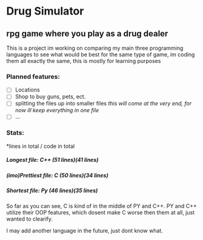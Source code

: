 # Drug Simulator
## rpg game where you play as a drug dealer

This is a project im working on comparing my main three programming languages to see what would be best for the same type of game,
im coding them all exactly the same, this is mostly for learning purposes

### Planned features:

- [ ] Locations
- [ ] Shop to buy guns, pets, ect.
- [ ] splitting the files up into smaller files *this will come at the very end, for now ill keep everything in one file*
- [ ] ...

### Stats:
*lines in total / code in total
##### Longest file: C++ (51 lines)(41 lines)

##### (imo)Prettiest file: C (50 lines)(34 lines)

##### Shortest file: Py  (46 lines)(35 lines)

So far as you can see, C is kind of in the middle of PY and C++. PY and C++ utilize their OOP features, which dosent make C worse then them at all, just wanted to clearify.


I may add another language in the future, just dont know what.


